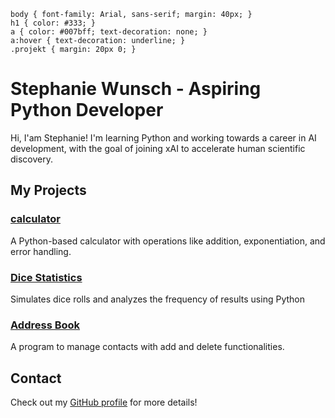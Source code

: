 <!DOCTYPE html>
<html lang="en">
<head>

    body { font-family: Arial, sans-serif; margin: 40px; }
    h1 { color: #333; }
    a { color: #007bff; text-decoration: none; }
    a:hover { text-decoration: underline; }
    .projekt { margin: 20px 0; }
  </style>
</head>
<body>
  <h1>Stephanie Wunsch - Aspiring Python Developer</h1>
  <p>Hi, I'am Stephanie! I'm learning Python and working towards a career in AI development, with the goal of joining xAI to accelerate human scientific discovery.</p>
  <h2>My Projects</h2>
  <div class="project">
    <h3><a href=http://github.com/Lady23Hh/calculator">calculator</a></h3>
    <p>A Python-based calculator with operations like addition, exponentiation, and error handling.</p>
  </div>
  <div class="project">
    <h3><a href="http://github.com/lady23Hh/DiceStatistics-Project">Dice Statistics</a></h3>
    <p>Simulates dice rolls and analyzes the frequency of results using Python</p>
  </div>
  <div class="project">
    <h3><a href="http://github.com/Lady23Hh/AddressBook">Address Book</a></h3>
    <p>A program to manage contacts with add and delete functionalities.</p>
  </div>
  <h2>Contact</h2>
  <p>Check out my <a href="http://github.com/Lady23Hh">GitHub profile</a> for more details!</p>
</body>
</html>

